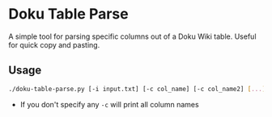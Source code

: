 # Doku Table Parse

A simple tool for parsing specific columns out of a Doku Wiki table. Useful for quick copy and pasting.

## Usage

```bash
./doku-table-parse.py [-i input.txt] [-c col_name] [-c col_name2] [...]
```

* If you don't specify any `-c` will print all column names
